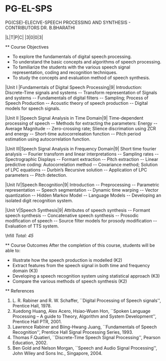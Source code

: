 # PG-EL-SPS
PG(CSE)-ELECIVE-SPEECH PROCESSING AND SYNTHESIS - CONTRIBUTORS DR. B.BHARATHI

|L|T|P|C|
|3|0|0|3|

** Course Objectives
- To explore the fundamentals of digital speech processing. 
- To understand the basic concepts and algorithms of speech processing. 
- To familiarize the students with the various speech signal representation, coding and recognition techniques. 
- To study the concepts and evaluation method of speech synthesis. 


|Unit I |Fundamentals of Digital Speech Processing|9|
Introduction: Discrete-Time signals and systems -- Transform
representation of Signals and systems -- Fundamentals of digital
filters -- Sampling; Process of Speech Production -- Acoustic theory
of speech production -- Digital models for speech signals.


|Unit II |Speech Signal Analysis in Time Domain|9|
Time-dependent processing of speech -- Methods for extracting the
parameters: Energy -- Average Magnitude -- Zero-crossing rate; Slience
discrimation using ZCR and energy -- Short-time autocorreleation
function -- Pitch period estimation using autocorrelation function.


|Unit III|Speech Signal Analysis in Frequency Domain|9|
Short time fourier analysis -- Fourier transform and linear
interpretations -- Sampling rates -- Spectrographic Displays --
Formant extraction -- Pitch extraction -- Linear predictive coding:
Autocorrelation method -- Covariance method; Solution of LPC equations
-- Durbin’s Recursive solution -- Application of LPC parameters --
Pitch detection.


|Unit IV|Speech Recognition|9|
Introduction -- Preprocessing -- Parametric representation -- Speech
segmentation -- Dynamic time warping -- Vector quantization -- Hidden
Markov Model -- Language Models -- Developing an isolated digit
recognition system.


|Unit V|Speech Synthesis|9|
Attributes of speech synthesis -- Formant speech synthesis --
Concatenative speech synthesis -- Prosodic modification of speech --
Source filter models for prosody modification -- Evaluation of TTS
system.

\hfill *Total: 45*

** Course Outcomes
After the completion of this course, students will be able to: 
- Illustrate how the speech production is modelled (K2)
- Extract features from the speech signal in both time and frequency domain (K3)
- Developing a speech recognition system using statistical approach (K3)
- Compare the various methods of speech synthesis (K2)

** References
1. L. R. Rabiner and R. W. Schaffer, ``Digital Processing of Speech
   signals'', Prentice Hall, 1978.
2. Xuedong Huang, Alex Acero, Hsiao-Wuen Hon, ``Spoken Language
   Processing – A guide to Theory, Algorithm and System Development'',
   Prentice Hall PTR, 2001.
3. Lawrence Rabiner and Biing-Hwang Juang, ``Fundamentals of Speech
   Recognition'', Prentice Hall Signal Processing Series, 1993.
4. Thomas F.Quatieri, ``Discrete-Time Speech Signal Processing'',
   Pearson Education, 2002.
5. Ben Gold and Nelson Morgan, ``Speech and Audio Signal Processing'',
   John Wiley and Sons Inc., Singapore, 2004.



